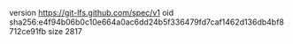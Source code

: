 version https://git-lfs.github.com/spec/v1
oid sha256:e4f94b06b0c10e664a0ac6dd24b5f336479fd7caf1462d136db4bf8712ce91fb
size 2817
